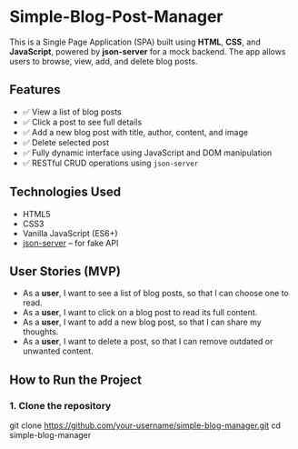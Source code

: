 # Simple-Blog-Post-Manager

This is a Single Page Application (SPA) built using **HTML**, **CSS**, and **JavaScript**, powered by **json-server** for a mock backend. The app allows users to browse, view, add, and delete blog posts.


## Features

- ✅ View a list of blog posts
- ✅ Click a post to see full details
- ✅ Add a new blog post with title, author, content, and image
- ✅ Delete selected post
- ✅ Fully dynamic interface using JavaScript and DOM manipulation
- ✅ RESTful CRUD operations using `json-server`


## Technologies Used

- HTML5
- CSS3
- Vanilla JavaScript (ES6+)
- [json-server](https://github.com/typicode/json-server) – for fake API


## User Stories (MVP)

- As a **user**, I want to see a list of blog posts, so that I can choose one to read.
- As a **user**, I want to click on a blog post to read its full content.
- As a **user**, I want to add a new blog post, so that I can share my thoughts.
- As a **user**, I want to delete a post, so that I can remove outdated or unwanted content.


##  How to Run the Project

### 1. Clone the repository

git clone https://github.com/your-username/simple-blog-manager.git
cd simple-blog-manager
